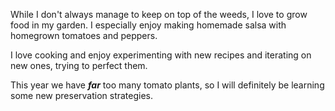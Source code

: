 While I don't always manage to keep on top of the weeds, I love to grow food in my garden. 
I especially enjoy making homemade salsa with homegrown tomatoes and peppers. 

I love cooking and enjoy experimenting with new recipes and iterating on new ones, trying 
to perfect them.

This year we have _**far**_ too many tomato plants, so I will definitely be learning some new 
preservation strategies.